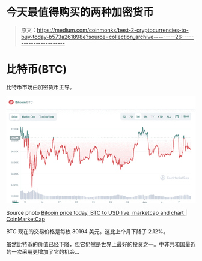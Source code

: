 # 今天最值得购买的两种加密货币

> 原文：<https://medium.com/coinmonks/best-2-cryptocurrencies-to-buy-today-b573a261898e?source=collection_archive---------26----------------------->

# 比特币(BTC)

比特币市场由加密货币主导。

![](img/084356f867c013620d6e237eaa32902f.png)

Source photo [Bitcoin price today, BTC to USD live, marketcap and chart | CoinMarketCap](https://coinmarketcap.com/currencies/bitcoin/)

BTC 现在的交易价格是每枚 30194 美元。这比上个月下降了 2.12%。

虽然比特币的价值已经下降，但它仍然是世界上最好的投资之一。中非共和国最近的一次采用更增加了它的机会…